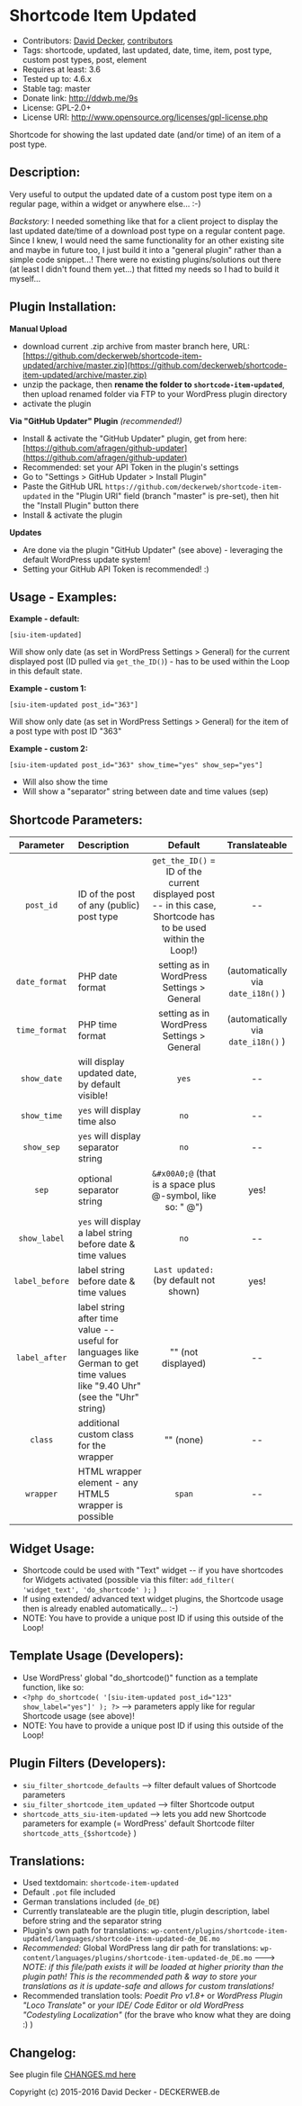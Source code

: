 # Shortcode Item Updated

* Contributors: [David Decker](https://github.com/deckerweb), [contributors](https://github.com/deckerweb/shortcode-item-updated/graphs/contributors)
* Tags: shortcode, updated, last updated, date, time, item, post type, custom post types, post, element
* Requires at least: 3.6
* Tested up to: 4.6.x
* Stable tag: master
* Donate link: http://ddwb.me/9s
* License: GPL-2.0+
* License URI: http://www.opensource.org/licenses/gpl-license.php

Shortcode for showing the last updated date (and/or time) of an item of a post type.


## Description:

Very useful to output the updated date of a custom post type item on a regular page, within a widget or anywhere else... :-)

*Backstory:* I needed something like that for a client project to display the last updated date/time of a download post type on a regular content page. Since I knew, I would need the same functionality for an other existing site and maybe in future too, I just build it into a "general plugin" rather than a simple code snippet...! There were no existing plugins/solutions out there (at least I didn't found them yet...) that fitted my needs so I had to build it myself...


## Plugin Installation:

**Manual Upload**
* download current .zip archive from master branch here, URL: [https://github.com/deckerweb/shortcode-item-updated/archive/master.zip](https://github.com/deckerweb/shortcode-item-updated/archive/master.zip)
* unzip the package, then **rename the folder to `shortcode-item-updated`**, then upload renamed folder via FTP to your WordPress plugin directory
* activate the plugin

**Via "GitHub Updater" Plugin** *(recommended!)*

* Install & activate the "GitHub Updater" plugin, get from here: [https://github.com/afragen/github-updater](https://github.com/afragen/github-updater)
* Recommended: set your API Token in the plugin's settings
* Go to "Settings > GitHub Updater > Install Plugin"
* Paste the GitHub URL `https://github.com/deckerweb/shortcode-item-updated` in the "Plugin URI" field (branch "master" is pre-set), then hit the "Install Plugin" button there
* Install & activate the plugin

**Updates**
* Are done via the plugin "GitHub Updater" (see above) - leveraging the default WordPress update system!
* Setting your GitHub API Token is recommended! :)


## Usage - Examples:

**Example - default:**

```
[siu-item-updated]
```

Will show only date (as set in WordPress Settings > General) for the current displayed post (ID pulled via `get_the_ID()`) - has to be used within the Loop in this default state.

**Example - custom 1:**

```
[siu-item-updated post_id="363"]
```

Will show only date (as set in WordPress Settings > General) for the item of a post type with post ID "363"

**Example - custom 2:**

```
[siu-item-updated post_id="363" show_time="yes" show_sep="yes"]
```

- Will also show the time
- Will show a "separator" string between date and time values (sep)


## Shortcode Parameters:

| Parameter | Description |  Default | Translateable
|:----------:|:-------------|:------:|:-------------:|
| `post_id` | ID of the post of any (public) post type | `get_the_ID()` = ID of the current displayed post -- in this case, Shortcode has to be used within the Loop!) | -- |
| `date_format` | PHP date format | setting as in WordPress Settings > General | (automatically via `date_i18n()` ) |
| `time_format` | PHP time format | setting as in WordPress Settings > General | (automatically via `date_i18n()` ) |
| `show_date` | will display updated date, by default visible! | `yes` | -- |
| `show_time` | `yes` will display time also | `no` | -- |
| `show_sep` | `yes` will display separator string | `no` | -- |
| `sep` | optional separator string | `&#x00A0;@` (that is a space plus @-symbol, like so: " @") | yes! |
| `show_label` | `yes` will display a label string before date & time values | `no` | -- |
| `label_before` | label string before date & time values | `Last updated:` (by default not shown) | yes! |
| `label_after` | label string after time value -- useful for languages like German to get time values like "9.40 Uhr" (see the "Uhr" string) | "" (not displayed) | -- |
| `class` | additional custom class for the wrapper | "" (none) | -- |
| `wrapper` | HTML wrapper element - any HTML5 wrapper is possible | `span` | -- |


## Widget Usage:

* Shortcode could be used with "Text" widget -- if you have shortcodes for Widgets activated (possible via this filter: `add_filter( 'widget_text', 'do_shortcode' );` )
* If using extended/ advanced text widget plugins, the Shortcode usage then is already enabled automatically... :-)
* NOTE: You have to provide a unique post ID if using this outside of the Loop!


## Template Usage (Developers):

* Use WordPress' global "do_shortcode()" function as a template function, like so:
* `<?php do_shortcode( '[siu-item-updated post_id="123" show_label="yes"]' ); ?>` --> parameters apply like for regular Shortcode usage (see above)!
* NOTE: You have to provide a unique post ID if using this outside of the Loop!


## Plugin Filters (Developers):

* `siu_filter_shortcode_defaults` --> filter default values of Shortcode parameters
* `siu_filter_shortcode_item_updated` --> filter Shortcode output
* `shortcode_atts_siu-item-updated` --> lets you add new Shortcode parameters for example (= WordPress' default Shortcode filter `shortcode_atts_{$shortcode}` )


## Translations:

* Used textdomain: `shortcode-item-updated`
* Default `.pot` file included
* German translations included (`de_DE`)
* Currently translateable are the plugin title, plugin description, label before string and the separator string
* Plugin's own path for translations: `wp-content/plugins/shortcode-item-updated/languages/shortcode-item-updated-de_DE.mo`
* *Recommended:* Global WordPress lang dir path for translations: `wp-content/languages/plugins/shortcode-item-updated-de_DE.mo` ---> *NOTE: if this file/path exists it will be loaded at higher priority than the plugin path! This is the recommended path & way to store your translations as it is update-safe and allows for custom translations!*
* Recommended translation tools: *Poedit Pro v1.8+* or *WordPress Plugin "Loco Translate"* or *your IDE/ Code Editor* or *old WordPress "Codestyling Localization"* (for the brave who know what they are doing :) )


## Changelog:

See plugin file [CHANGES.md here](https://github.com/deckerweb/shortcode-item-updated/blob/master/CHANGES.md)

Copyright (c) 2015-2016 David Decker - DECKERWEB.de
